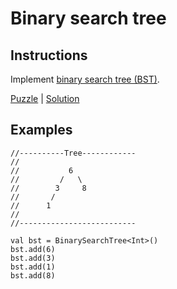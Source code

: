 # Binary search tree

## Instructions

Implement [binary search tree (BST)](https://en.wikipedia.org/wiki/Binary_search_tree).

[Puzzle](BinarySearchTree.kt) | [Solution](BinarySearchTreeSolution.kt)

## Examples

```
//----------Tree------------
//
//           6
//         /   \
//        3     8
//       /
//      1   
//
//--------------------------

val bst = BinarySearchTree<Int>()
bst.add(6)
bst.add(3)
bst.add(1)
bst.add(8)
```
